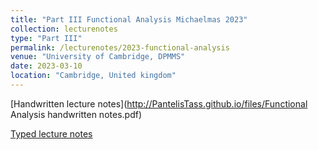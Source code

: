 ```yaml
---
title: "Part III Functional Analysis Michaelmas 2023"
collection: lecturenotes
type: "Part III"
permalink: /lecturenotes/2023-functional-analysis
venue: "University of Cambridge, DPMMS"
date: 2023-03-10
location: "Cambridge, United kingdom"
---
```


[Handwritten lecture notes](http://PantelisTass.github.io/files/Functional Analysis handwritten notes.pdf)

[Typed lecture notes](http://PantelisTass.github.io/files/Part_III_Functional_Analysis_Michaelmas_2023.pdf)

